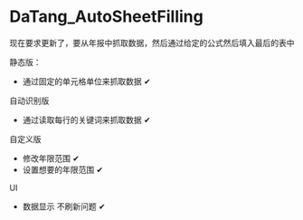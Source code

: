 # DaTang_AutoSheetFilling

现在要求更新了，要从年报中抓取数据，然后通过给定的公式然后填入最后的表中

静态版：
 * 通过固定的单元格单位来抓取数据 ✔

自动识别版
 * 通过读取每行的关键词来抓取数据 ✔

自定义版
 * 修改年限范围 ✔
 * 设置想要的年限范围 ✔

UI
 * 数据显示 不刷新问题 ✔

